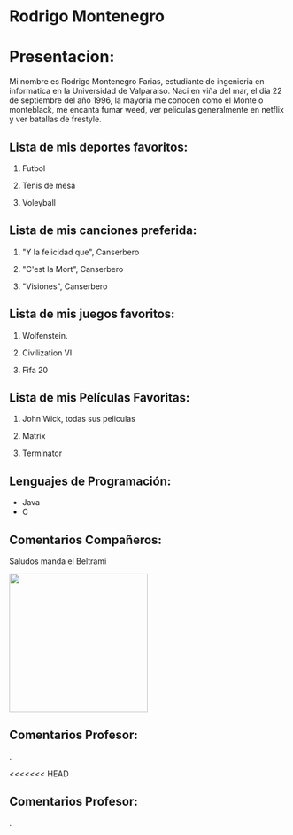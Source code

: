 # Rodrigo Montenegro

# Presentacion:

Mi nombre es Rodrigo Montenegro Farias, estudiante de ingenieria en informatica en la  Universidad de Valparaiso.
Naci en viña del mar, el dia 22 de septiembre del año 1996, la mayoria me conocen como el Monte o monteblack,
me encanta fumar weed, ver peliculas generalmente en netflix y ver batallas de frestyle.


## Lista de mis deportes favoritos:
1. Futbol
   
2. Tenis de mesa
   
3. Voleyball

## Lista de mis canciones preferida:

1. "Y la felicidad que", Canserbero
   
2. "C'est la Mort", Canserbero
   
3. "Visiones", Canserbero




## Lista de mis juegos favoritos:
1. Wolfenstein.
   
2. Civilization VI
   
3. Fifa 20


## Lista de mis Películas Favoritas:
1. John Wick, todas sus peliculas
   
2. Matrix

3. Terminator

## Lenguajes de Programación:

- Java
- C

## Comentarios Compañeros:
Saludos manda el Beltrami

<img src="https://media.giphy.com/media/h26R1JMxiqYpwp0rkF/giphy.gif" width="250" />


## Comentarios Profesor:

.


<<<<<<< HEAD
## Comentarios Profesor:

.
